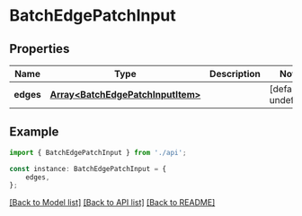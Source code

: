 # BatchEdgePatchInput


## Properties

Name | Type | Description | Notes
------------ | ------------- | ------------- | -------------
**edges** | [**Array&lt;BatchEdgePatchInputItem&gt;**](BatchEdgePatchInputItem.md) |  | [default to undefined]

## Example

```typescript
import { BatchEdgePatchInput } from './api';

const instance: BatchEdgePatchInput = {
    edges,
};
```

[[Back to Model list]](../README.md#documentation-for-models) [[Back to API list]](../README.md#documentation-for-api-endpoints) [[Back to README]](../README.md)
